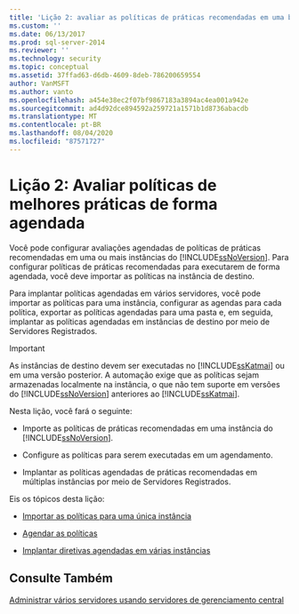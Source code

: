 ```yaml
---
title: 'Lição 2: avaliar as políticas de práticas recomendadas em uma base agendada | Microsoft Docs'
ms.custom: ''
ms.date: 06/13/2017
ms.prod: sql-server-2014
ms.reviewer: ''
ms.technology: security
ms.topic: conceptual
ms.assetid: 37ffad63-d6db-4609-8deb-786200659554
author: VanMSFT
ms.author: vanto
ms.openlocfilehash: a454e38ec2f07bf9867183a3894ac4ea001a942e
ms.sourcegitcommit: ad4d92dce894592a259721a1571b1d8736abacdb
ms.translationtype: MT
ms.contentlocale: pt-BR
ms.lasthandoff: 08/04/2020
ms.locfileid: "87571727"
---
```

# <a name="lesson-2-evaluate-best-practices-policies-on-a-scheduled-basis"></a>Lição 2: Avaliar políticas de melhores práticas de forma agendada
  Você pode configurar avaliações agendadas de políticas de práticas recomendadas em uma ou mais instâncias do [!INCLUDE[ssNoVersion](../includes/ssnoversion-md.md)]. Para configurar políticas de práticas recomendadas para executarem de forma agendada, você deve importar as políticas na instância de destino.  
  
 Para implantar políticas agendadas em vários servidores, você pode importar as políticas para uma instância, configurar as agendas para cada política, exportar as políticas agendadas para uma pasta e, em seguida, implantar as políticas agendadas em instâncias de destino por meio de Servidores Registrados.  
  
> [!IMPORTANT]  
>  As instâncias de destino devem ser executadas no [!INCLUDE[ssKatmai](../includes/sskatmai-md.md)] ou em uma versão posterior. A automação exige que as políticas sejam armazenadas localmente na instância, o que não tem suporte em versões do [!INCLUDE[ssNoVersion](../includes/ssnoversion-md.md)] anteriores ao [!INCLUDE[ssKatmai](../includes/sskatmai-md.md)].  
  
 Nesta lição, você fará o seguinte:  
  
-   Importe as políticas de práticas recomendadas em uma instância do [!INCLUDE[ssNoVersion](../includes/ssnoversion-md.md)].  
  
-   Configure as políticas para serem executadas em um agendamento.  
  
-   Implantar as políticas agendadas de práticas recomendadas em múltiplas instâncias por meio de Servidores Registrados.  
  
 Eis os tópicos desta lição:  
  
-   [Importar as políticas para uma única instância](../../2014/tutorials/import-the-policies-to-a-single-instance.md)  
  
-   [Agendar as políticas](../../2014/tutorials/schedule-the-policies.md)  
  
-   [Implantar diretivas agendadas em várias instâncias](../../2014/tutorials/deploy-scheduled-policies-to-multiple-instances.md)  
  
## <a name="see-also"></a>Consulte Também  
 [Administrar vários servidores usando servidores de gerenciamento central](../relational-databases/administer-multiple-servers-using-central-management-servers.md)  
  
  
